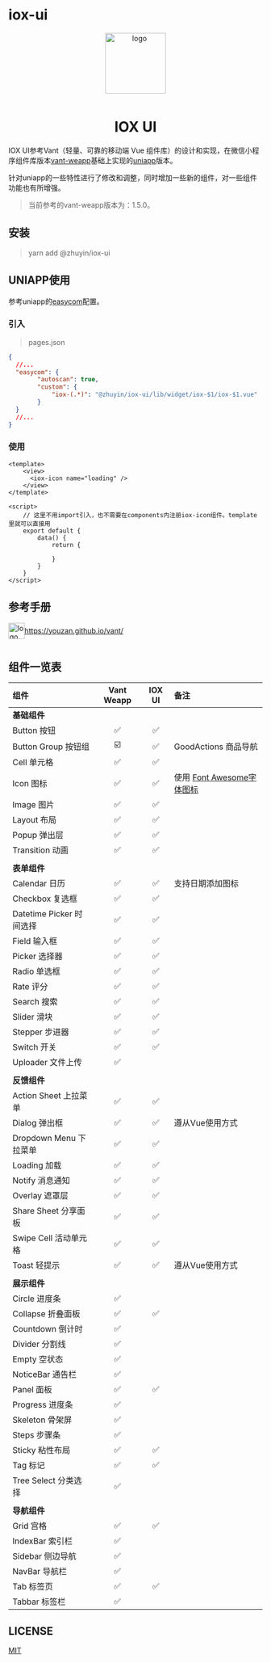 # iox-ui
<p align="center">
    <img alt="logo" src="https://res.oss.zhuyin.club/assets/images/iox-ui.png" width="120" height="120" style="margin-bottom: 10px;">
</p>
<h1 align="center">IOX UI</h1>

IOX UI参考Vant（轻量、可靠的移动端 Vue 组件库）的设计和实现，在微信小程序组件库版本[vant-weapp](https://github.com/youzan/vant-weapp "vant-weapp")基础上实现的[uniapp](https://github.com/dcloudio/uni-app)版本。

针对uniapp的一些特性进行了修改和调整，同时增加一些新的组件，对一些组件功能也有所增强。

>当前参考的vant-weapp版本为：1.5.0。

## 安装
>yarn add @zhuyin/iox-ui

## UNIAPP使用
参考uniapp的[easycom](https://uniapp.dcloud.io/collocation/pages?id=easycom)配置。
### 引入
>pages.json
```json
{
  //...
  "easycom": {
		"autoscan": true,
		"custom": {
			"iox-(.*)": "@zhuyin/iox-ui/lib/widget/iox-$1/iox-$1.vue"
		}
  }
  //...
}
```
### 使用
```vue
<template>
    <view>
      <iox-icon name="loading" />
    </view>
</template>

<script>
    // 这里不用import引入，也不需要在components内注册iox-icon组件。template里就可以直接用
    export default {
        data() {
            return {

            }
        }
    }
</script>
```

## 参考手册
<img alt="logo" src="https://img.yzcdn.cn/vant/logo.png" width="32" height="32" style="margin-bottom: 10px;" align="middle">https://youzan.github.io/vant/

## 组件一览表

|组件|Vant Weapp|IOX UI|备注|
|:-|:-:|:-:|:--|
|**基础组件**|
|Button 按钮|✅|✅|
|Button Group 按钮组|☑️|✅|GoodActions 商品导航|
|Cell 单元格|✅|✅|
|Icon 图标|✅|✅|使用 [Font Awesome字体图标](http://www.fontawesome.com.cn/)
|Image 图片|✅|✅|
|Layout 布局|✅|✅|
|Popup 弹出层|✅|✅|
|Transition 动画|✅|✅|
||
|**表单组件**|
|Calendar 日历|✅|✅|支持日期添加图标|
|Checkbox 复选框|✅|✅|
|Datetime Picker 时间选择|✅|✅|
|Field 输入框|✅|✅|
|Picker 选择器|✅|✅|
|Radio 单选框|✅|✅|
|Rate 评分|✅|✅|
|Search 搜索|✅|✅|
|Slider 滑块|✅|✅|
|Stepper 步进器|✅|✅|
|Switch 开关|✅|✅|
|Uploader 文件上传|✅||
||
|**反馈组件**|
|Action Sheet 上拉菜单|✅|✅|
|Dialog 弹出框|✅|✅|遵从Vue使用方式|
|Dropdown Menu 下拉菜单|✅|✅|
|Loading 加载|✅|✅|
|Notify 消息通知|✅|✅|
|Overlay 遮罩层|✅|✅|
|Share Sheet 分享面板|✅|✅|
|Swipe Cell 活动单元格|✅|✅|
|Toast 轻提示|✅|✅|遵从Vue使用方式|
||
|**展示组件**|
|Circle 进度条|✅||
|Collapse 折叠面板|✅|✅||
|Countdown 倒计时|✅||
|Divider 分割线|✅||
|Empty 空状态|✅||
|NoticeBar 通告栏|✅||
|Panel 面板|✅|✅|
|Progress 进度条|✅||
|Skeleton 骨架屏|✅||
|Steps 步骤条|✅||
|Sticky 粘性布局|✅|✅|
|Tag 标记|✅|✅|
|Tree Select 分类选择|✅||
||
|**导航组件**|
|Grid 宫格|✅|✅|
|IndexBar 索引栏|✅|||
|Sidebar 侧边导航|✅||
|NavBar 导航栏|✅||
|Tab 标签页|✅|✅|
|Tabbar 标签栏|✅||



## LICENSE

[MIT](https://en.wikipedia.org/wiki/MIT_License)